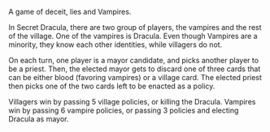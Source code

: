 A game of deceit, lies and Vampires.

In Secret Dracula, there are two group of players, the vampires and the rest of the village. One of the vampires is Dracula. Even though Vampires are a minority, they know each other identities, while villagers do not.

On each turn, one player is a mayor candidate, and picks another player to be a priest. Then, the elected mayor gets to discard one of three cards that can be either blood (favoring vampires) or a village card. The elected priest then picks one of the two cards left to be enacted as a policy. 

Villagers win by passing 5 village policies, or killing the Dracula. Vampires win by passing 6 vampire policies, or passing 3 policies and electing Dracula as mayor. 